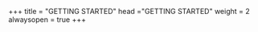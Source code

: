 +++
title = "GETTING STARTED"
head ="<label>GETTING STARTED</label>"
weight = 2
alwaysopen = true
+++